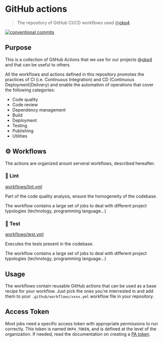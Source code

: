 # GitHub actions

> The repository of GitHub CI/CD workflows used @[okp4].

[![conventional commits](https://img.shields.io/badge/Conventional%20Commits-1.0.0-yellow.svg)](https://conventionalcommits.org)

## Purpose

This is a collection of GitHub Actions that we use for our projects @[okp4] and that can be useful to others.

All the workflows and actions defined in this repository promotes the practices of CI (i.e. Continuous Integration) and CD (Continuous Deployment|Delivery) and enable the automation of operations that cover the following categories:

- Code quality
- Code review
- Dependency management
- Build
- Deployment
- Testing
- Publishing
- Utilities

## ⚙️ Workflows

The actions are organized arount serveral workflows, described hereafter.

### 💚 Lint

[workflows/lint.yml](workflows/lint.yml)

Part of the code quality analysis, ensure the homogeneity of the codebase.

The workflow contains a large set of jobs to deal with different project typologies (technology, programming language...)

### 🧪 Test

[workflows/test.yml](workflows/test.yml)

Executes the tests present in the codebase.

The workflow contains a large set of jobs to deal with different project typologies (technology, programming language...)

## Usage

The workflows contain reusable GitHub actions that can be used as a base recipe for your workflow. Just pick the ones you're interrested in and add them to your `.github/workflows/xxxx.yml` workflow file in your repository.

## Access Token

Most jobs need a specific access token with appropriate permissions to run correctly. This token is named `OKP4_TOKEN`, and is defined at the level of the organization. If needed, read the documentation on creating a [PA token](https://docs.github.com/en/github/authenticating-to-github/creating-a-personal-access-token).

[okp4]: https://okp4.network
